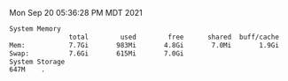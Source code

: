 Mon Sep 20 05:36:28 PM MDT 2021
```bash
System Memory
               total        used        free      shared  buff/cache   available
Mem:           7.7Gi       983Mi       4.8Gi       7.0Mi       1.9Gi       6.4Gi
Swap:          7.6Gi       615Mi       7.0Gi
System Storage
647M	.
```
```bash
